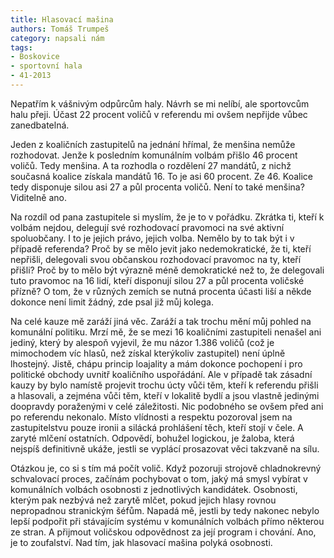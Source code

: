 ```yaml
---
title: Hlasovací mašina
authors: Tomáš Trumpeš
category: napsali nám
tags:
- Boskovice
- sportovní hala
- 41-2013
---
```


Nepatřím k vášnivým odpůrcům haly. Návrh se mi nelíbí, ale sportovcům halu přeji. Účast 22 procent voličů v referendu mi ovšem nepřijde vůbec zanedbatelná.

Jeden z koaličních zastupitelů na jednání hřímal, že menšina nemůže rozhodovat. Jenže k posledním komunálním volbám přišlo 46 procent voličů. Tedy menšina. A ta rozhodla o rozdělení 27 mandátů, z nichž současná koalice získala mandátů 16. To je asi 60 procent. Ze 46. Koalice tedy disponuje silou asi 27 a půl procenta voličů. Není to také menšina? Viditelně ano.

Na rozdíl od pana zastupitele si myslím, že je to v pořádku. Zkrátka ti, kteří k volbám nejdou, delegují své rozhodovací pravomoci na své aktivní spoluobčany. I to je jejich právo, jejich volba. Nemělo by to tak být i v případě referenda? Proč by se mělo jevit jako nedemokratické, že ti, kteří nepřišli, delegovali svou občanskou rozhodovací pravomoc na ty, kteří přišli? Proč by to mělo být výrazně méně demokratické než to, že delegovali tuto pravomoc na 16 lidí, kteří disponují silou 27 a půl procenta voličské přízně? O tom, že v různých zemích se nutná procenta účasti liší a někde dokonce není limit žádný, zde psal již můj kolega.

Na celé kauze mě zaráží jiná věc. Zaráží a tak trochu mění můj pohled na komunální politiku. Mrzí mě, že se mezi 16 koaličními zastupiteli nenašel ani jediný, který by alespoň vyjevil, že mu názor 1.386 voličů (což je mimochodem víc hlasů, než získal kterýkoliv zastupitel) není úplně lhostejný. Jistě, chápu princip loajality a mám dokonce pochopení i pro politické obchody uvnitř koaličního uspořádání. Ale v případě tak zásadní kauzy by bylo namístě projevit trochu úcty vůči těm, kteří k referendu přišli a hlasovali, a zejména vůči těm, kteří v lokalitě bydlí a jsou vlastně jedinými doopravdy poraženými v celé záležitosti. Nic podobného se ovšem před ani po referendu nekonalo. Místo vlídnosti a respektu pozoroval jsem na zastupitelstvu pouze ironii a silácká prohlášení těch, kteří stojí v čele. A zaryté mlčení ostatních. Odpovědí, bohužel logickou, je žaloba, která nejspíš definitivně ukáže, jestli se vyplácí prosazovat věci takzvaně na sílu.

Otázkou je, co si s tím má počít volič. Když pozoruji strojově chladnokrevný schvalovací proces, začínám pochybovat o tom, jaký má smysl vybírat v komunálních volbách osobnosti z jednotlivých kandidátek. Osobnosti, kterým pak nezbývá než zarytě mlčet, pokud jejich hlasy rovnou nepropadnou stranickým šéfům. Napadá mě, jestli by tedy nakonec nebylo lepší podpořit při stávajícím systému v komunálních volbách přímo některou ze stran. A přijmout voličskou odpovědnost za její program i chování. Ano, je to zoufalství. Nad tím, jak hlasovací mašina polyká osobnosti.